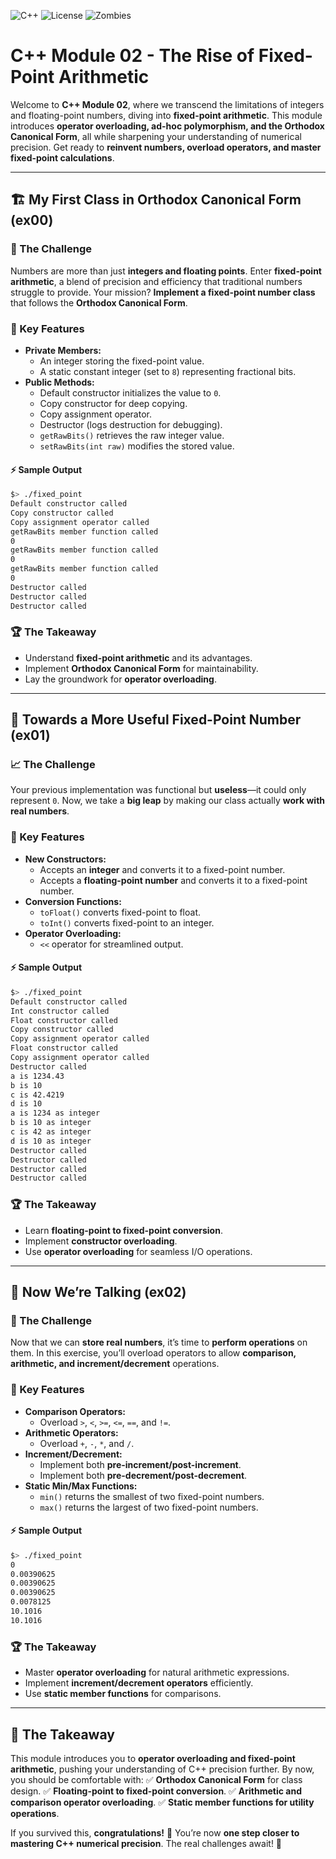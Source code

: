 ![C++](https://img.shields.io/badge/C++-98-blue?logo=cplusplus) ![License](https://img.shields.io/badge/License-Free-red) ![Zombies](https://img.shields.io/badge/Zombies-Approved-green) 

# C++ Module 02 - The Rise of Fixed-Point Arithmetic

Welcome to **C++ Module 02**, where we transcend the limitations of integers and floating-point numbers, diving into **fixed-point arithmetic**. This module introduces **operator overloading, ad-hoc polymorphism, and the Orthodox Canonical Form**, all while sharpening your understanding of numerical precision. Get ready to **reinvent numbers, overload operators, and master fixed-point calculations**.

---

## 🏗️ My First Class in Orthodox Canonical Form (ex00)

### 🔢 The Challenge
Numbers are more than just **integers and floating points**. Enter **fixed-point arithmetic**, a blend of precision and efficiency that traditional numbers struggle to provide. Your mission? **Implement a fixed-point number class** that follows the **Orthodox Canonical Form**.

### 🔹 Key Features
- **Private Members:**
  - An integer storing the fixed-point value.
  - A static constant integer (set to `8`) representing fractional bits.
- **Public Methods:**
  - Default constructor initializes the value to `0`.
  - Copy constructor for deep copying.
  - Copy assignment operator.
  - Destructor (logs destruction for debugging).
  - `getRawBits()` retrieves the raw integer value.
  - `setRawBits(int raw)` modifies the stored value.

#### ⚡ Sample Output
```bash
$> ./fixed_point
Default constructor called
Copy constructor called
Copy assignment operator called
getRawBits member function called
0
getRawBits member function called
0
getRawBits member function called
0
Destructor called
Destructor called
Destructor called
```

### 🏆 The Takeaway
- Understand **fixed-point arithmetic** and its advantages.
- Implement **Orthodox Canonical Form** for maintainability.
- Lay the groundwork for **operator overloading**.

---

## 🔄 Towards a More Useful Fixed-Point Number (ex01)

### 📈 The Challenge
Your previous implementation was functional but **useless**—it could only represent `0`. Now, we take a **big leap** by making our class actually **work with real numbers**.

### 🔹 Key Features
- **New Constructors:**
  - Accepts an **integer** and converts it to a fixed-point number.
  - Accepts a **floating-point number** and converts it to a fixed-point number.
- **Conversion Functions:**
  - `toFloat()` converts fixed-point to float.
  - `toInt()` converts fixed-point to an integer.
- **Operator Overloading:**
  - `<<` operator for streamlined output.

#### ⚡ Sample Output
```bash
$> ./fixed_point
Default constructor called
Int constructor called
Float constructor called
Copy constructor called
Copy assignment operator called
Float constructor called
Copy assignment operator called
Destructor called
a is 1234.43
b is 10
c is 42.4219
d is 10
a is 1234 as integer
b is 10 as integer
c is 42 as integer
d is 10 as integer
Destructor called
Destructor called
Destructor called
Destructor called
```

### 🏆 The Takeaway
- Learn **floating-point to fixed-point conversion**.
- Implement **constructor overloading**.
- Use **operator overloading** for seamless I/O operations.

---

## 🚀 Now We’re Talking (ex02)

### 🔢 The Challenge
Now that we can **store real numbers**, it’s time to **perform operations** on them. In this exercise, you’ll overload operators to allow **comparison, arithmetic, and increment/decrement** operations.

### 🔹 Key Features
- **Comparison Operators:**
  - Overload `>`, `<`, `>=`, `<=`, `==`, and `!=`.
- **Arithmetic Operators:**
  - Overload `+`, `-`, `*`, and `/`.
- **Increment/Decrement:**
  - Implement both **pre-increment/post-increment**.
  - Implement both **pre-decrement/post-decrement**.
- **Static Min/Max Functions:**
  - `min()` returns the smallest of two fixed-point numbers.
  - `max()` returns the largest of two fixed-point numbers.

#### ⚡ Sample Output
```bash
$> ./fixed_point
0
0.00390625
0.00390625
0.00390625
0.0078125
10.1016
10.1016
```

### 🏆 The Takeaway
- Master **operator overloading** for natural arithmetic expressions.
- Implement **increment/decrement operators** efficiently.
- Use **static member functions** for comparisons.

---

## 🎯 The Takeaway
This module introduces you to **operator overloading and fixed-point arithmetic**, pushing your understanding of C++ precision further. By now, you should be comfortable with:
✅ **Orthodox Canonical Form** for class design.
✅ **Floating-point to fixed-point conversion**.
✅ **Arithmetic and comparison operator overloading**.
✅ **Static member functions for utility operations**.

If you survived this, **congratulations!** 🎉 You’re now **one step closer to mastering C++ numerical precision**. The real challenges await! 🚀

